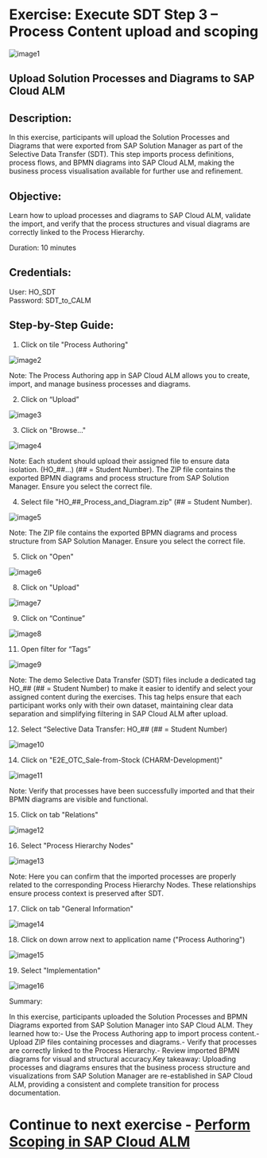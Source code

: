 # Exercise: Execute SDT Step 3 – Process Content upload and scoping

![image1](Images/image1.png)

## Upload Solution Processes and Diagrams to SAP Cloud ALM

## Description:

In this exercise, participants will upload the Solution Processes and Diagrams that were exported from SAP Solution Manager as part of the Selective Data Transfer (SDT). This step imports process definitions, process flows, and BPMN diagrams into SAP Cloud ALM, making the business process visualisation available for further use and refinement.

## Objective:

Learn how to upload processes and diagrams to SAP Cloud ALM, validate the import, and verify that the process structures and visual diagrams are correctly linked to the Process Hierarchy.

Duration: 10 minutes

## Credentials:

User: HO_SDT<br>
Password: SDT_to_CALM

## Step-by-Step Guide:

1. Click on tile "Process Authoring"

![image2](Images/image2.png)

Note: The Process Authoring app in SAP Cloud ALM allows you to create, import, and manage business processes and diagrams.

2. Click on “Upload”

![image3](Images/image3.png)

3. Click on "Browse..."

![image4](Images/image4.png)

Note: Each student should upload their assigned file to ensure data isolation. (HO\_##...) (## = Student Number). The ZIP file contains the exported BPMN diagrams and process structure from SAP Solution Manager. Ensure you select the correct file.

4. Select file "HO\_##\_Process\_and\_Diagram.zip" (## = Student Number).

![image5](Images/image5.png)

Note: The ZIP file contains the exported BPMN diagrams and process structure from SAP Solution Manager. Ensure you select the correct file.

5. Click on "Open"

![image6](Images/image6.png)

8. Click on "Upload"

![image7](Images/image7.png)

9. Click on “Continue”

![image8](Images/image8.png)

11. Open filter for “Tags”

![image9](Images/image9.png)

Note: The demo Selective Data Transfer (SDT) files include a dedicated tag HO\_## (## = Student Number) to make it easier to identify and select your assigned content during the exercises. This tag helps ensure that each participant works only with their own dataset, maintaining clear data separation and simplifying filtering in SAP Cloud ALM after upload.

12. Select “Selective Data Transfer: HO\_## (## = Student Number)

![image10](Images/image10.png)

14. Click on "E2E\_OTC\_Sale-from-Stock (CHARM-Development)"

![image11](Images/image11.png)

Note: Verify that processes have been successfully imported and that their BPMN diagrams are visible and functional.

15. Click on tab "Relations"

![image12](Images/image12.png)

16. Select "Process Hierarchy Nodes"

![image13](Images/image13.png)

Note: Here you can confirm that the imported processes are properly related to the corresponding Process Hierarchy Nodes. These relationships ensure process context is preserved after SDT.

17. Click on tab "General Information"

![image14](Images/image14.png)

18. Click on down arrow next to application name ("Process Authoring")

![image15](Images/image15.png)

19. Select "Implementation"

![image16](Images/image16.png)

Summary:

In this exercise, participants uploaded the Solution Processes and BPMN Diagrams exported from SAP Solution Manager into SAP Cloud ALM. They learned how to:- Use the Process Authoring app to import process content.- Upload ZIP files containing processes and diagrams.- Verify that processes are correctly linked to the Process Hierarchy.- Review imported BPMN diagrams for visual and structural accuracy.Key takeaway: Uploading processes and diagrams ensures that the business process structure and visualizations from SAP Solution Manager are re-established in SAP Cloud ALM, providing a consistent and complete transition for process documentation.

# Continue to next exercise - [Perform Scoping in SAP Cloud ALM](../SDT_SCOPING/SDT_SCOPING.md)
